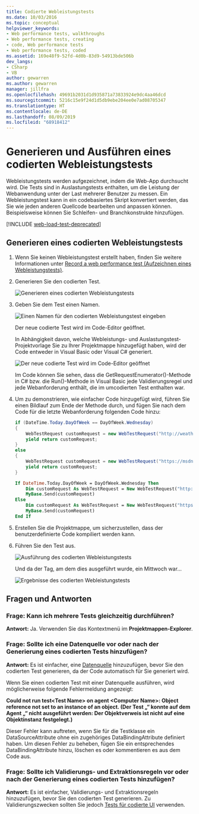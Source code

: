 ```yaml
---
title: Codierte Webleistungstests
ms.date: 10/03/2016
ms.topic: conceptual
helpviewer_keywords:
- Web performance tests, walkthroughs
- Web performance tests, creating
- code, Web performance tests
- Web performance tests, coded
ms.assetid: 169e48f9-52fd-4d0b-83d9-54913bde506b
dev_langs:
- CSharp
- VB
author: gewarren
ms.author: gewarren
manager: jillfra
ms.openlocfilehash: 49691b2031d1d935871a73833924e9dc4aa46dcd
ms.sourcegitcommit: 5216c15e9f24d1d5db9ebe204ee0e7ad08705347
ms.translationtype: HT
ms.contentlocale: de-DE
ms.lasthandoff: 08/09/2019
ms.locfileid: "68918412"
---
```

# <a name="generate-and-run-a-coded-web-performance-test"></a>Generieren und Ausführen eines codierten Webleistungstests

Webleistungstests werden aufgezeichnet, indem die Web-App durchsucht wird. Die Tests sind in Auslastungstests enthalten, um die Leistung der Webanwendung unter der Last mehrerer Benutzer zu messen. Ein Webleistungstest kann in ein codebasiertes Skript konvertiert werden, das Sie wie jeden anderen Quellcode bearbeiten und anpassen können. Beispielsweise können Sie Schleifen- und Branchkonstrukte hinzufügen.

[!INCLUDE [web-load-test-deprecated](includes/web-load-test-deprecated.md)]

## <a name="generate-a-coded-web-performance-test"></a>Generieren eines codierten Webleistungstests

1. Wenn Sie keinen Webleistungstest erstellt haben, finden Sie weitere Informationen unter [Record a web performance test (Aufzeichnen eines Webleistungstests)](/azure/devops/test/load-test/run-performance-tests-app-before-release#create-a-web-performance-and-load-test-project).

2. Generieren Sie den codierten Test.

     ![Generieren eines codierten Webleistungstests](../test/media/web_test_coded_generate.png)

3. Geben Sie dem Test einen Namen.

     ![Einen Namen für den codierten Webleistungstest eingeben](../test/media/web_test_coded_generate_nametest.png)

     Der neue codierte Test wird im Code-Editor geöffnet.

     In Abhängigkeit davon, welche Webleistungs- und Auslastungstest-Projektvorlage Sie zu Ihrer Projektmappe hinzugefügt haben, wird der Code entweder in Visual Basic oder Visual C# generiert.

     ![Der neue codierte Test wird im Code-Editor geöffnet](../test/media/web_test_coded_generate_opencodeeditor.png)

     Im Code können Sie sehen, dass die GetRequestEnumerator()-Methode in C# bzw. die Run()-Methode in Visual Basic jede Validierungsregel und jede Webanforderung enthält, die im umcodierten Test enthalten war.

4. Um zu demonstrieren, wie einfacher Code hinzugefügt wird, führen Sie einen Bildlauf zum Ende der Methode durch, und fügen Sie nach dem Code für die letzte Webanforderung folgenden Code hinzu:

    ```c#
    if (DateTime.Today.DayOfWeek == DayOfWeek.Wednesday)
    {
        WebTestRequest customRequest = new WebTestRequest("http://weather.msn.com/");
        yield return customRequest;
    }
    else
    {
        WebTestRequest customRequest = new WebTestRequest("https://msdn.microsoft.com/");
        yield return customRequest;
    }
    ```

    ```vb
    If DateTime.Today.DayOfWeek = DayOfWeek.Wednesday Then
        Dim customRequest As WebTestRequest = New WebTestRequest("http://weather.msn.com/")
        MyBase.Send(customRequest)
    Else
        Dim customRequest As WebTestRequest = New WebTestRequest("https://msdn.microsoft.com/")
        MyBase.Send(customRequest)
    End If
    ```

5. Erstellen Sie die Projektmappe, um sicherzustellen, dass der benutzerdefinierte Code kompiliert werden kann.

6. Führen Sie den Test aus.

     ![Ausführung des codierten Webleistungstests](../test/media/web_test_coded_generate_run.png)

     Und da der Tag, am dem dies ausgeführt wurde, ein Mittwoch war...

     ![Ergebnisse des codierten Webleistungstests](../test/media/web_test_coded_generate_results.png)

## <a name="qa"></a>Fragen und Antworten

### <a name="q-can-i-run-more-than-one-test-at-a-time"></a>Frage: Kann ich mehrere Tests gleichzeitig durchführen?
**Antwort:** Ja. Verwenden Sie das Kontextmenü im **Projektmappen-Explorer**.

### <a name="q-should-i-add-a-data-source-before-or-after-i-generate-a-coded-test"></a>Frage: Sollte ich eine Datenquelle vor oder nach der Generierung eines codierten Tests hinzufügen?
**Antwort:** Es ist einfacher, eine [Datenquelle](../test/add-a-data-source-to-a-web-performance-test.md) hinzuzufügen, bevor Sie den codierten Test generieren, da der Code automatisch für Sie generiert wird.

Wenn Sie einen codierten Test mit einer Datenquelle ausführen, wird möglicherweise folgende Fehlermeldung angezeigt:

**Could not run test\<Test Name> on agent \<Computer Name>: Object reference not set to an instance of an object. (Der Test „<Testname>“ konnte auf dem Agent „<Computername>“ nicht ausgeführt werden: Der Objektverweis ist nicht auf eine Objektinstanz festgelegt.)**

Dieser Fehler kann auftreten, wenn Sie für die Testklasse ein DataSourceAttribute ohne ein zugehöriges DataBindingAttribute definiert haben. Um diesen Fehler zu beheben, fügen Sie ein entsprechendes DataBindingAttribute hinzu, löschen es oder kommentieren es aus dem Code aus.

### <a name="q-should-i-add-validation-and-extraction-rules-before-or-after-i-generate-a-coded-test"></a>Frage: Sollte ich Validierungs- und Extraktionsregeln vor oder nach der Generierung eines codierten Tests hinzufügen?
**Antwort:** Es ist einfacher, Validierungs- und Extraktionsregeln hinzuzufügen, bevor Sie den codierten Test generieren. Zu Validierungszwecken sollten Sie jedoch [Tests für codierte UI](../test/use-ui-automation-to-test-your-code.md) verwenden.